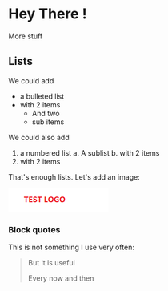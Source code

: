 # Hey There !
More stuff
## Lists
We could add
+ a bulleted list
+ with 2 items
  * And two
  * sub items

We could also add
1. a numbered list
        a. A sublist
        b. with 2 items
2. with 2 items

That's enough lists.
Let's add an image:

![test logo](testlogo.png)
### Block quotes
This is not something I use very often:
> But it is useful
>
> Every now and then
